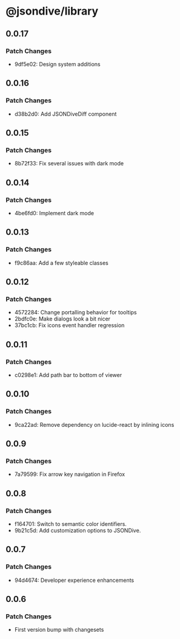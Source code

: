 # @jsondive/library

## 0.0.17

### Patch Changes

- 9df5e02: Design system additions

## 0.0.16

### Patch Changes

- d38b2d0: Add JSONDiveDiff component

## 0.0.15

### Patch Changes

- 8b72f33: Fix several issues with dark mode

## 0.0.14

### Patch Changes

- 4be6fd0: Implement dark mode

## 0.0.13

### Patch Changes

- f9c86aa: Add a few styleable classes

## 0.0.12

### Patch Changes

- 4572284: Change portalling behavior for tooltips
- 2bdfc0e: Make dialogs look a bit nicer
- 37bc1cb: Fix icons event handler regression

## 0.0.11

### Patch Changes

- c0298e1: Add path bar to bottom of viewer

## 0.0.10

### Patch Changes

- 9ca22ad: Remove dependency on lucide-react by inlining icons

## 0.0.9

### Patch Changes

- 7a79599: Fix arrow key navigation in Firefox

## 0.0.8

### Patch Changes

- f164701: Switch to semantic color identifiers.
- 9b21c5d: Add customization options to JSONDive.

## 0.0.7

### Patch Changes

- 94d4674: Developer experience enhancements

## 0.0.6

### Patch Changes

- First version bump with changesets
